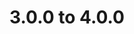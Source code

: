 ---
title: "3.0.0 to 4.0.0"
linkTitle: "3.0.0 to 4.0.0"
description: "Instructions to upgrade your observability platform for {{% ctx %}} from 3.0.0 to 4.0.0."
weight: 999
---